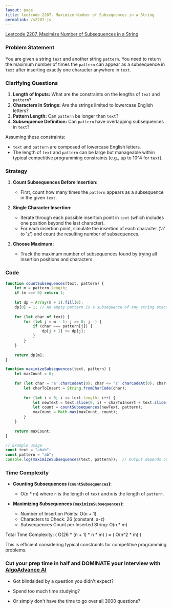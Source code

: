 ```yaml
---
layout: page
title: leetcode 2207. Maximize Number of Subsequences in a String
permalink: /s2207-js
---
```

[Leetcode 2207. Maximize Number of Subsequences in a String](https://algoadvance.github.io/algoadvance/l2207)
### Problem Statement

You are given a string `text` and another string `pattern`. You need to return the maximum number of times the `pattern` can appear as a subsequence in `text` after inserting exactly one character anywhere in `text`.

### Clarifying Questions

1. **Length of Inputs:** What are the constraints on the lengths of `text` and `pattern`?
2. **Characters in Strings:** Are the strings limited to lowercase English letters?
3. **Pattern Length:** Can `pattern` be longer than `text`?
4. **Subsequence Definition:** Can `pattern` have overlapping subsequences in `text`?

Assuming these constraints:
- `text` and `pattern` are composed of lowercase English letters.
- The length of `text` and `pattern` can be large but manageable within typical competitive programming constraints (e.g., up to 10^4 for `text`).

### Strategy

1. **Count Subsequences Before Insertion:**
   - First, count how many times the `pattern` appears as a subsequence in the given `text`.

2. **Single Character Insertion:**
   - Iterate through each possible insertion point in `text` (which includes one position beyond the last character).
   - For each insertion point, simulate the insertion of each character ('a' to 'z') and count the resulting number of subsequences.

3. **Choose Maximum:**
   - Track the maximum number of subsequences found by trying all insertion positions and characters.

### Code

```javascript
function countSubsequences(text, pattern) {
    let m = pattern.length;
    if (m === 0) return 1;
    
    let dp = Array(m + 1).fill(0);
    dp[0] = 1; // An empty pattern is a subsequence of any string exactly once.
    
    for (let char of text) {
        for (let j = m - 1; j >= 0; j--) {
            if (char === pattern[j]) {
                dp[j + 1] += dp[j];
            }
        }
    }
    
    return dp[m];
}

function maximizeSubsequences(text, pattern) {
    let maxCount = 0;
    
    for (let char = 'a'.charCodeAt(0); char <= 'z'.charCodeAt(0); char++) {
        let charToInsert = String.fromCharCode(char);
        
        for (let i = 0; i <= text.length; i++) {
            let newText = text.slice(0, i) + charToInsert + text.slice(i);
            let count = countSubsequences(newText, pattern);
            maxCount = Math.max(maxCount, count);
        }
    }
    
    return maxCount;
}

// Example usage
const text = "abab";
const pattern = "ab";
console.log(maximizeSubsequences(text, pattern));  // Output depends on the textual input.
```

### Time Complexity

- **Counting Subsequences (`countSubsequences`):** 
  - O(n * m) where `n` is the length of `text` and `m` is the length of `pattern`.

- **Maximizing Subsequences (`maximizeSubsequences`):**
  - Number of Insertion Points: O(n + 1)
  - Characters to Check: 26 (constant, a-z)
  - Subsequences Count per Inserted String: O(n * m)

Total Time Complexity: \( O(26 * (n + 1) * n * m) \) ≈ \( O(n^2 * m) \)

This is efficient considering typical constraints for competitive programming problems.


### Cut your prep time in half and DOMINATE your interview with [AlgoAdvance AI](https://algoAdvance.com)

- Got blindsided by a question you didn't expect?

- Spend too much time studying?

- Or simply don't have the time to go over all 3000 questions?

